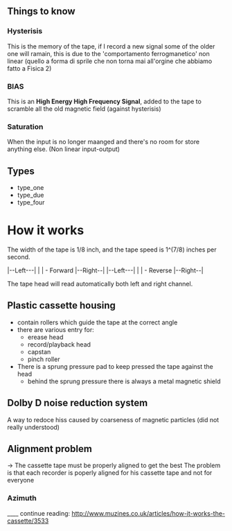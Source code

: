 ## Things to know

### Hysterisis

This is the memory of the tape, 
if I record a new signal some of the older one will ramain,
this is due to the 'comportamento ferrogmanetico' non linear 
(quello a forma di sprile che non torna mai all'orgine che abbiamo fatto a Fisica 2)

### BIAS

This is an **High Energy High Frequency Signal**, added to the tape to
scramble all the old magnetic field (against hysterisis)

### Saturation

When the input is no longer maanged and there's no room for store anything else.
(Non linear input-output)


## Types

+ type\_one
+ type\_due
+ type\_four

# How it works

The width of the tape is 1/8 inch, and the tape speed is 1^(7/8) inches per second.

|--Left---|
|         | - Forward
|--Right--|
|--Left---|
|         | - Reverse
|--Right--|

The tape head will read automatically both left and right channel.

## Plastic cassette housing
+ contain rollers which guide the tape at the correct angle
+ there are various entry for:
    + erease head
    + record/playback head
    + capstan
    + pinch roller
+ There is a sprung pressure pad to keep pressed the tape against the head
    + behind the sprung pressure there is always a metal magnetic shield

## Dolby D noise reduction system

A way to redoce hiss caused by coarseness of magnetic particles (did not really understood)

## Alignment problem
-> The cassette tape must be properly aligned to get the best
The problem is that each recorder is poperly aligned for his cassette tape
and not for everyone

### Azimuth

____ continue reading: http://www.muzines.co.uk/articles/how-it-works-the-cassette/3533
